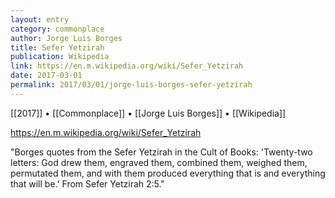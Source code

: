 ```yaml
---
layout: entry
category: commonplace
author: Jorge Luis Borges
title: Sefer Yetzirah
publication: Wikipedia
link: https://en.m.wikipedia.org/wiki/Sefer_Yetzirah
date: 2017-03-01
permalink: 2017/03/01/jorge-luis-borges-sefer-yetzirah
---
```


[[2017]] • [[Commonplace]] • [[Jorge Luis Borges]] • [[Wikipedia]] 

https://en.m.wikipedia.org/wiki/Sefer_Yetzirah

"Borges quotes from the Sefer Yetzirah in the Cult of Books: 'Twenty-two letters: God drew them, engraved them, combined them, weighed them, permutated them, and with them produced everything that is and everything that will be.' From Sefer Yetzirah 2:5."
